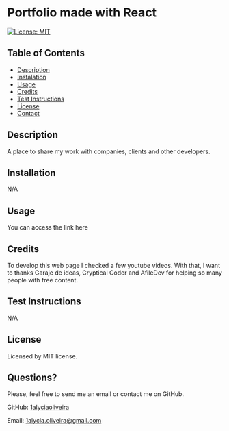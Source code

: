 # Portfolio made with React

[![License: MIT](https://img.shields.io/badge/License-MIT-yellow.svg)](https://opensource.org/licenses/MIT)
  
## Table of Contents
* [Description](#description)
* [Instalation](#instalation)
* [Usage](#usage)
* [Credits](#credits)
* [Test Instructions](#test-instructions)
* [License](#license)
* [Contact](#contact)

## Description
A place to share my work with companies, clients and other developers.

## Installation
N/A

## Usage
You can access the link here

## Credits
To develop this web page I checked a few youtube videos. With that, I want to thanks Garaje de ideas, Cryptical Coder and AfileDev for helping so many people with free content. 

## Test Instructions
N/A


## License
Licensed by MIT license.

## Questions?
Please, feel free to send me an email or contact me on GitHub.

GitHub: [1alyciaoliveira](https://github.com/1alyciaoliveira)

Email: 1alycia.oliveira@gmail.com